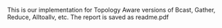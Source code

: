 This is our implementation for Topology Aware versions of Bcast, Gather, Reduce, Alltoallv, etc. The report is saved as readme.pdf
